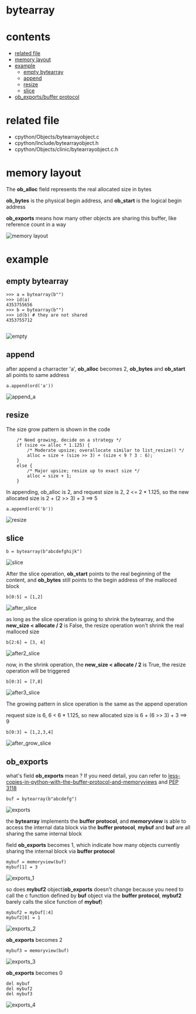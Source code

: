 # bytearray

# contents

* [related file](#related-file)
* [memory layout](#memory-layout)
* [example](#example)
    * [empty bytearray](#empty-bytearray)
    * [append](#append)
    * [resize](#resize)
    * [slice](#slice)
* [ob_exports/buffer protocol](#ob_exports)

# related file
* cpython/Objects/bytearrayobject.c
* cpython/Include/bytearrayobject.h
* cpython/Objects/clinic/bytearrayobject.c.h

# memory layout

The **ob_alloc** field represents the real allocated size in bytes

**ob_bytes** is the physical begin address, and **ob_start** is the logical begin address

**ob_exports** means how many other objects are sharing this buffer, like reference count in a way

![memory layout](https://img-blog.csdnimg.cn/20190315152551189.png?x-oss-process=image/watermark,type_ZmFuZ3poZW5naGVpdGk,shadow_10,text_aHR0cHM6Ly9ibG9nLmNzZG4ubmV0L3FxXzMxNzIwMzI5,size_16,color_FFFFFF,t_70)


# example

## empty bytearray

```python3
>>> a = bytearray(b"")
>>> id(a)
4353755656
>>> b = bytearray(b"")
>>> id(b) # they are not shared
4353755712


```

![empty](https://github.com/zpoint/CPython-Internals/blob/master/BasicObject/bytearray/empty.png)

## append

after append a charracter 'a', **ob_alloc** becomes 2, **ob_bytes** and **ob_start** all points to same address

```python3
a.append(ord('a'))

```

![append_a](https://github.com/zpoint/CPython-Internals/blob/master/BasicObject/bytearray/append_a.png)

## resize

The size grow pattern is shown in the code

```python3
    /* Need growing, decide on a strategy */
    if (size <= alloc * 1.125) {
        /* Moderate upsize; overallocate similar to list_resize() */
        alloc = size + (size >> 3) + (size < 9 ? 3 : 6);
    }
    else {
        /* Major upsize; resize up to exact size */
        alloc = size + 1;
    }

```

In appending, ob_alloc is 2, and request size is 2, 2 <= 2 * 1.125, so the new allocated size is 2 + (2 >> 3) + 3 ==> 5

```python3
a.append(ord('b'))

```

![resize](https://github.com/zpoint/CPython-Internals/blob/master/BasicObject/bytearray/resize.png)

## slice

```python3
b = bytearray(b"abcdefghijk")

```

![slice](https://github.com/zpoint/CPython-Internals/blob/master/BasicObject/bytearray/slice.png)

After the slice operation, **ob_start** points to the real beginning of the content, and **ob_bytes** still points to the begin address of the malloced block

```python3
b[0:5] = [1,2]

```

![after_slice](https://github.com/zpoint/CPython-Internals/blob/master/BasicObject/bytearray/after_slice.png)

as long as the slice operation is going to shrink the bytearray, and the **new_size < allocate / 2** is False, the resize operation won't shrink the real malloced size

```python3
b[2:6] = [3, 4]

```

![after2_slice](https://github.com/zpoint/CPython-Internals/blob/master/BasicObject/bytearray/after2_slice.png)

now, in the shrink operation, the **new_size < allocate / 2** is True, the resize operation will be triggered

```python3
b[0:3] = [7,8]

```

![after3_slice](https://github.com/zpoint/CPython-Internals/blob/master/BasicObject/bytearray/after3_slice.png)

The growing pattern in slice operation is the same as the append operation

request size is 6, 6 < 6 * 1.125, so new allocated size is 6 + (6 >> 3) + 3 ==> 9

```python3
b[0:3] = [1,2,3,4]

```

![after_grow_slice](https://github.com/zpoint/CPython-Internals/blob/master/BasicObject/bytearray/after_grow_slice.png)

## ob_exports

what's field **ob_exports** mean ? If you need detail, you can refer to [less-copies-in-python-with-the-buffer-protocol-and-memoryviews](https://eli.thegreenplace.net/2011/11/28/less-copies-in-python-with-the-buffer-protocol-and-memoryviews) and [PEP 3118](https://www.python.org/dev/peps/pep-3118/)

```python3
buf = bytearray(b"abcdefg")

```

![exports](https://github.com/zpoint/CPython-Internals/blob/master/BasicObject/bytearray/exports.png)

the **bytearray** implements the **buffer protocol**, and **memoryview** is able to access the internal data block via the **buffer protocol**, **mybuf** and **buf** are all sharing the same internal block

field **ob_exports** becomes 1, which indicate how many objects currently sharing the internal block via **buffer protocol**

```python3
mybuf = memoryview(buf)
mybuf[1] = 3

```

![exports_1](https://github.com/zpoint/CPython-Internals/blob/master/BasicObject/bytearray/exports_1.png)

so does **mybuf2** object(**ob_exports** doesn't change because you need to call the c function defined by **buf** object via the **buffer protocol**, **mybuf2** barely calls the slice function of **mybuf**)

```python3
mybuf2 = mybuf[:4]
mybuf2[0] = 1

```

![exports_2](https://github.com/zpoint/CPython-Internals/blob/master/BasicObject/bytearray/exports_2.png)

**ob_exports** becomes 2

```python3
mybuf3 = memoryview(buf)

```

![exports_3](https://github.com/zpoint/CPython-Internals/blob/master/BasicObject/bytearray/exports_3.png)

**ob_exports** becomes 0

```python3
del mybuf
del mybuf2
del mybuf3

```

![exports_4](https://github.com/zpoint/CPython-Internals/blob/master/BasicObject/bytearray/exports_4.png)

